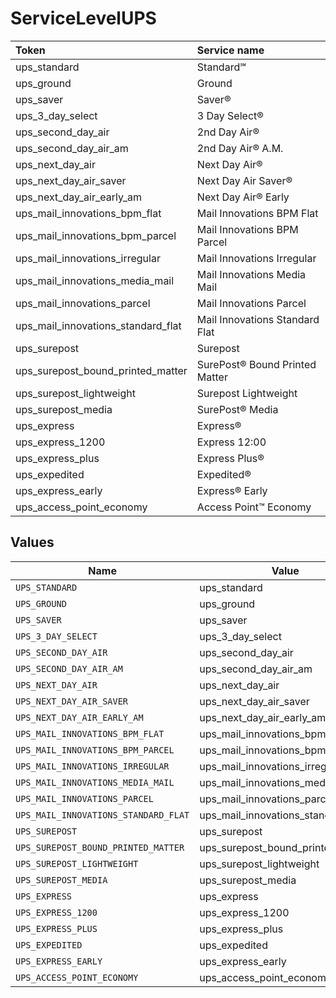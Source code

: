 # ServiceLevelUPS

|Token | Service name|
|:---|:---|
| ups_standard | Standard℠|
| ups_ground | Ground|
| ups_saver | Saver®|
| ups_3_day_select | 3 Day Select®|
| ups_second_day_air | 2nd Day Air®|
| ups_second_day_air_am | 2nd Day Air® A.M.|
| ups_next_day_air | Next Day Air®|
| ups_next_day_air_saver | Next Day Air Saver®|
| ups_next_day_air_early_am | Next Day Air® Early|
| ups_mail_innovations_bpm_flat | Mail Innovations BPM Flat |
| ups_mail_innovations_bpm_parcel | Mail Innovations BPM Parcel |
| ups_mail_innovations_irregular | Mail Innovations Irregular |
| ups_mail_innovations_media_mail | Mail Innovations Media Mail |
| ups_mail_innovations_parcel | Mail Innovations Parcel |
| ups_mail_innovations_standard_flat | Mail Innovations Standard Flat |
| ups_surepost | Surepost|
| ups_surepost_bound_printed_matter | SurePost® Bound Printed Matter|
| ups_surepost_lightweight | Surepost Lightweight|
| ups_surepost_media | SurePost® Media|
| ups_express | Express®|
| ups_express_1200 | Express 12:00|
| ups_express_plus | Express Plus®|
| ups_expedited | Expedited®|
| ups_express_early | Express® Early|
| ups_access_point_economy | Access Point™ Economy|



## Values

| Name                                 | Value                                |
| ------------------------------------ | ------------------------------------ |
| `UPS_STANDARD`                       | ups_standard                         |
| `UPS_GROUND`                         | ups_ground                           |
| `UPS_SAVER`                          | ups_saver                            |
| `UPS_3_DAY_SELECT`                   | ups_3_day_select                     |
| `UPS_SECOND_DAY_AIR`                 | ups_second_day_air                   |
| `UPS_SECOND_DAY_AIR_AM`              | ups_second_day_air_am                |
| `UPS_NEXT_DAY_AIR`                   | ups_next_day_air                     |
| `UPS_NEXT_DAY_AIR_SAVER`             | ups_next_day_air_saver               |
| `UPS_NEXT_DAY_AIR_EARLY_AM`          | ups_next_day_air_early_am            |
| `UPS_MAIL_INNOVATIONS_BPM_FLAT`      | ups_mail_innovations_bpm_flat        |
| `UPS_MAIL_INNOVATIONS_BPM_PARCEL`    | ups_mail_innovations_bpm_parcel      |
| `UPS_MAIL_INNOVATIONS_IRREGULAR`     | ups_mail_innovations_irregular       |
| `UPS_MAIL_INNOVATIONS_MEDIA_MAIL`    | ups_mail_innovations_media_mail      |
| `UPS_MAIL_INNOVATIONS_PARCEL`        | ups_mail_innovations_parcel          |
| `UPS_MAIL_INNOVATIONS_STANDARD_FLAT` | ups_mail_innovations_standard_flat   |
| `UPS_SUREPOST`                       | ups_surepost                         |
| `UPS_SUREPOST_BOUND_PRINTED_MATTER`  | ups_surepost_bound_printed_matter    |
| `UPS_SUREPOST_LIGHTWEIGHT`           | ups_surepost_lightweight             |
| `UPS_SUREPOST_MEDIA`                 | ups_surepost_media                   |
| `UPS_EXPRESS`                        | ups_express                          |
| `UPS_EXPRESS_1200`                   | ups_express_1200                     |
| `UPS_EXPRESS_PLUS`                   | ups_express_plus                     |
| `UPS_EXPEDITED`                      | ups_expedited                        |
| `UPS_EXPRESS_EARLY`                  | ups_express_early                    |
| `UPS_ACCESS_POINT_ECONOMY`           | ups_access_point_economy             |